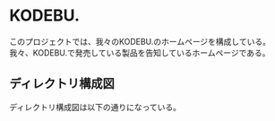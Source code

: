 # KODEBU. 

このプロジェクトでは、我々のKODEBU.のホームページを構成している。
<br>我々、KODEBU.で発売している製品を告知しているホームページである。

## ディレクトリ構成図
ディレクトリ構成図は以下の通りになっている。<br>


